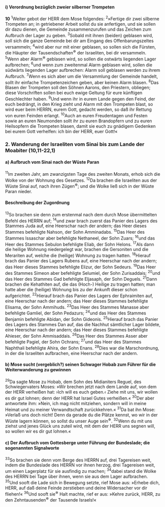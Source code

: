 #### i) Verordnung bezüglich zweier silberner Trompeten

__10__
<sup>1</sup>Weiter gebot der HERR dem Mose folgendes:
<sup>2</sup>»Fertige dir zwei silberne Trompeten an; in getriebener Arbeit sollst du sie anfertigen, und sie sollen dir dazu dienen, die Gemeinde zusammenzurufen und das Zeichen zum Aufbruch der Lager zu geben.
<sup>3</sup>Sobald mit ihnen (beiden) geblasen wird, soll sich die ganze Gemeinde bei dir am Eingang des Offenbarungszeltes versammeln;
<sup>4</sup>wird aber nur mit einer geblasen, so sollen sich die Fürsten, die Häupter der Tausendschaften<sup title="oder: die Stammeshäupter">&#x2732;</sup> der Israeliten, bei dir versammeln.
<sup>5</sup>Wenn aber Alarm<sup title="= Geschmetter">&#x2732;</sup> geblasen wird, so sollen die ostwärts liegenden Lager aufbrechen;
<sup>6</sup>und wenn zum zweitenmal Alarm geblasen wird, sollen die südwärts liegenden Lager aufbrechen: Alarm soll geblasen werden zu ihrem Aufbruch.
<sup>7</sup>Wenn es sich aber um die Versammlung der Gemeinde handelt, sollt ihr einfache Trompetenzeichen geben, aber keinen Alarm blasen.
<sup>8</sup>Das Blasen der Trompeten soll den Söhnen Aarons, den Priestern, obliegen; diese Vorschriften sollen bei euch ewige Geltung für eure künftigen Geschlechter haben.
<sup>9</sup>Und wenn ihr in eurem Lande gegen den Feind, der euch bedrängt, in den Krieg zieht und Alarm mit den Trompeten blast, so wird euer beim HERRN, eurem Gott, gedacht werden, so daß ihr Rettung von euren Feinden erlangt.
<sup>10</sup>Auch an euren Freudentagen und Festen sowie an euren Neumonden sollt ihr zu euren Brandopfern und zu euren Heilsopfern die Trompeten blasen, damit sie euch zu gnädigem Gedenken bei eurem Gott verhelfen: ich bin der HERR, euer Gott!«

### 2. Wanderung der Israeliten vom Sinai bis zum Lande der Moabiter (10,11-22,1)

#### a) Aufbruch vom Sinai nach der Wüste Paran

<sup>11</sup>Im zweiten Jahr, am zwanzigsten Tage des zweiten Monats, erhob sich die Wolke von der Wohnung des Gesetzes.
<sup>12</sup>Da brachen die Israeliten aus der Wüste Sinai auf, nach ihren Zügen<sup title="= ein Lager nach dem andern">&#x2732;</sup>; und die Wolke ließ sich in der Wüste Paran nieder.

#### Beschreibung der Zugordnung

<sup>13</sup>So brachen sie denn zum erstenmal nach dem durch Mose übermittelten Befehl des HERRN auf;
<sup>14</sup>und zwar brach zuerst das Panier des Lagers des Stammes Juda auf, eine Heerschar nach der andern; das Heer dieses Stammes befehligte Nahson, der Sohn Amminadabs.
<sup>15</sup>Das Heer des Stammes Issaschar aber befehligte Nethaneel, der Sohn Zuars;
<sup>16</sup>und das Heer des Stammes Sebulon befehligte Eliab, der Sohn Helons.
<sup>17</sup>Als dann die heilige Wohnung niedergelegt war, brachen die Gersoniten und die Merariten auf, welche die (heilige) Wohnung zu tragen hatten.
<sup>18</sup>Hierauf brach das Panier des Lagers Rubens auf, eine Heerschar nach der andern; das Heer dieses Stammes befehligte Elizur, der Sohn Sedeurs.
<sup>19</sup>Das Heer des Stammes Simeon aber befehligte Selumiel, der Sohn Zurisaddais;
<sup>20</sup>und das Heer des Stammes Gad befehligte Eljasaph, der Sohn Deguels.
<sup>21</sup>Dann brachen die Kehathiten auf, die das (Hoch-) Heilige zu tragen hatten; man hatte aber die (heilige) Wohnung bis zu der Ankunft dieser schon aufgerichtet.
<sup>22</sup>Hierauf brach das Panier des Lagers der Ephraimiten auf, eine Heerschar nach der andern; das Heer dieses Stammes befehligte Elisama, der Sohn Ammihuds.
<sup>23</sup>Das Heer des Stammes Manasse aber befehligte Gamliel, der Sohn Pedazurs;
<sup>24</sup>und das Heer des Stammes Benjamin befehligte Abidan, der Sohn Gideonis.
<sup>25</sup>Hierauf brach das Panier des Lagers des Stammes Dan auf, das die Nachhut sämtlicher Lager bildete, eine Heerschar nach der andern; das Heer dieses Stammes befehligte Ahieser, der Sohn Ammisaddais.
<sup>26</sup>Das Heer des Stammes Asser aber befehligte Pagiel, der Sohn Ochrans;
<sup>27</sup>und das Heer des Stammes Naphthali befehligte Ahira, der Sohn Enans.
<sup>28</sup>Dies war die Marschordnung, in der die Israeliten aufbrachen, eine Heerschar nach der andern.

#### b) Mose sucht (vergeblich?) seinen Schwager Hobab zum Führer für die Weiterwanderung zu gewinnen

<sup>29</sup>Da sagte Mose zu Hobab, dem Sohn des Midianiters Reguel, des Schwiegervaters Moses: »Wir brechen jetzt nach dem Lande auf, von dem der HERR verheißen hat: ›Ich will es euch geben.‹ Ziehe mit uns, wir wollen es dir gut lohnen; denn der HERR hat Israel Gutes verheißen.«
<sup>30</sup>Der aber antwortete ihm: »Nein, ich mag nicht mitziehen, sondern will in meine Heimat und zu meiner Verwandtschaft zurückkehren.«
<sup>31</sup>Da bat ihn Mose: »Verlaß uns doch nicht! Denn da gerade du die Plätze kennst, wo wir in der Wüste lagern können, so sollst du unser Auge sein<sup title="= uns als Führer dienen">&#x2732;</sup>.
<sup>32</sup>Wenn du mit uns ziehst und jenes Glück uns zuteil wird, mit dem der HERR uns segnen will, so wollen wir es dir gut lohnen.«

#### c) Der Aufbruch vom Gottesberge unter Führung der Bundeslade; die sogenannten Signalworte

<sup>33</sup>So brachen sie denn vom Berge des HERRN auf, drei Tagereisen weit, indem die Bundeslade des HERRN vor ihnen herzog, drei Tagereisen weit, um einen Lagerplatz für sie ausfindig zu machen;
<sup>34</sup>dabei stand die Wolke des HERRN bei Tage über ihnen, wenn sie aus dem Lager aufbrachen.
<sup>35</sup>Und sooft die Lade sich in Bewegung setzte, rief Mose aus: »Erhebe dich, HERR, auf daß deine Feinde zerstieben und deine Widersacher vor dir fliehen!«
<sup>36</sup>Und sooft sie<sup title="d.h. die Lade">&#x2732;</sup> Halt machte, rief er aus: »Kehre zurück, HERR, zu den Zehntausenden<sup title="oder: Mengen">&#x2732;</sup> der Tausende Israels!«